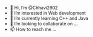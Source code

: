 - 👋 Hi, I’m @Chhavi2902
- 👀 I’m interested in Web development 
- 🌱 I’m currently learning C++ and Java
- 💞️ I’m looking to collaborate on ...
- 📫 How to reach me ...

<!---
Chhavi2902/Chhavi2902 is a ✨ special ✨ repository because its `README.md` (this file) appears on your GitHub profile.
You can click the Preview link to take a look at your changes.
--->

